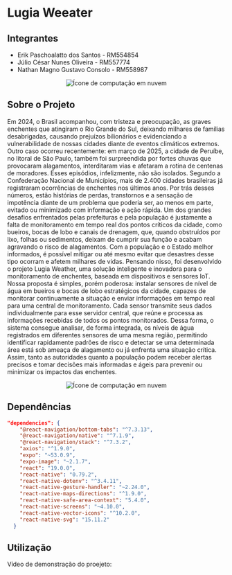 # Lugia Weeater


## Integrantes

* Erik Paschoalatto dos Santos - RM554854
* Júlio César Nunes Oliveira - RM557774
* Nathan Magno Gustavo Consolo - RM558987

<p align="center">
  <img src="https://img.icons8.com/?size=100&id=102261&format=png&color=0AFAFA" alt="Ícone de computação em nuvem" />
</p>


## Sobre o Projeto

Em 2024, o Brasil acompanhou, com tristeza e preocupação, as graves enchentes
que atingiram o Rio Grande do Sul, deixando milhares de famílias desabrigadas,
causando prejuízos bilionários e evidenciando a vulnerabilidade de nossas cidades
diante de eventos climáticos extremos. Outro caso ocorreu recentemente: em março
de 2025, a cidade de Peruíbe, no litoral de São Paulo, também foi surpreendida por
fortes chuvas que provocaram alagamentos, interditaram vias e afetaram a rotina de
centenas de moradores. Esses episódios, infelizmente, não são isolados. Segundo
a Confederação Nacional de Municípios, mais de 2.400 cidades brasileiras já
registraram ocorrências de enchentes nos últimos anos.
Por trás desses números, estão histórias de perdas, transtornos e a sensação de
impotência diante de um problema que poderia ser, ao menos em parte, evitado ou
minimizado com informação e ação rápida. Um dos grandes desafios enfrentados
pelas prefeituras e pela população é justamente a falta de monitoramento em tempo
real dos pontos críticos da cidade, como bueiros, bocas de lobo e canais de
drenagem, que, quando obstruídos por lixo, folhas ou sedimentos, deixam de
cumprir sua função e acabam agravando o risco de alagamentos. Com a população
e o Estado melhor informados, é possível mitigar ou até mesmo evitar que desastres
desse tipo ocorram e afetem milhares de vidas.
Pensando nisso, foi desenvolvido o projeto Lugia Weather, uma solução inteligente
e inovadora para o monitoramento de enchentes, baseada em dispositivos e
sensores IoT. Nossa proposta é simples, porém poderosa: instalar sensores de nível
de água em bueiros e bocas de lobo estratégicos da cidade, capazes de monitorar
continuamente a situação e enviar informações em tempo real para uma central de
monitoramento. Cada sensor transmite seus dados individualmente para esse
servidor central, que reúne e processa as informações recebidas de todos os pontos
monitorados. Dessa forma, o sistema consegue analisar, de forma integrada, os
níveis de água registrados em diferentes sensores de uma mesma região,
permitindo identificar rapidamente padrões de risco e detectar se uma determinada
área está sob ameaça de alagamento ou já enfrenta uma situação crítica. Assim,
tanto as autoridades quanto a população podem receber alertas precisos e tomar
decisões mais informadas e ágeis para prevenir ou minimizar os impactos das
enchentes.


<p align="center">
  <img src="https://img.icons8.com/?size=100&id=RaljsbuV3tuS&format=png&color=000000" alt="Ícone de computação em nuvem" />
</p>


## Dependências
  

~~~ json
"dependencies": {
    "@react-navigation/bottom-tabs": "^7.3.13",
    "@react-navigation/native": "^7.1.9",
    "@react-navigation/stack": "^7.3.2",
    "axios": "^1.9.0",
    "expo": "~53.0.9",
    "expo-image": "~2.1.7",
    "react": "19.0.0",
    "react-native": "0.79.2",
    "react-native-dotenv": "^3.4.11",
    "react-native-gesture-handler": "~2.24.0",
    "react-native-maps-directions": "^1.9.0",
    "react-native-safe-area-context": "5.4.0",
    "react-native-screens": "~4.10.0",
    "react-native-vector-icons": "^10.2.0",
    "react-native-svg": "15.11.2"
  }
~~~



## Utilização

Vídeo de demonstração do proejeto: 

